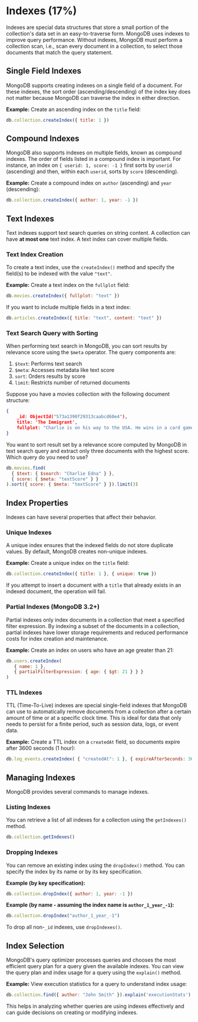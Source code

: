# Indexes (17%)

Indexes are special data structures that store a small portion of the collection's data set in an easy-to-traverse form. MongoDB uses indexes to improve query performance. Without indexes, MongoDB must perform a collection scan, i.e., scan every document in a collection, to select those documents that match the query statement.

## Single Field Indexes

MongoDB supports creating indexes on a single field of a document. For these indexes, the sort order (ascending/descending) of the index key does not matter because MongoDB can traverse the index in either direction.

**Example:** Create an ascending index on the `title` field:
```javascript
db.collection.createIndex({ title: 1 })
```

## Compound Indexes

MongoDB also supports indexes on multiple fields, known as compound indexes. The order of fields listed in a compound index is important. For instance, an index on `{ userid: 1, score: -1 }` first sorts by `userid` (ascending) and then, within each `userid`, sorts by `score` (descending).

**Example:** Create a compound index on `author` (ascending) and `year` (descending):
```javascript
db.collection.createIndex({ author: 1, year: -1 })
```

## Text Indexes

Text indexes support text search queries on string content. A collection can have **at most one** text index. A text index can cover multiple fields.

### Text Index Creation
To create a text index, use the `createIndex()` method and specify the field(s) to be indexed with the value `"text"`.

**Example:** Create a text index on the `fullplot` field:
```javascript
db.movies.createIndex({ fullplot: "text" })
```
If you want to include multiple fields in a text index:
```javascript
db.articles.createIndex({ title: "text", content: "text" })
```

### Text Search Query with Sorting

When performing text search in MongoDB, you can sort results by relevance score using the `$meta` operator. The query
components are:

1. `$text`: Performs text search
2. `$meta`: Accesses metadata like text score
3. `sort`: Orders results by score
4. `limit`: Restricts number of returned documents

Suppose you have a movies collection with the following document structure:

```json
{
    _id: ObjectId("573a1390f29313caabcd60e4"),
    title: 'The Immigrant',
    fullplot: "Charlie is on his way to the USA. He wins in a card game, puts the money in Edna's bag (she and her sick mother have been robbed of everything). When he retrieves a little for himself he is accused of being a thief. Edna clears his name. Later, broke, Charlie finds a coin and goes into a restaurant."
}
```

You want to sort result set by a relevance score computed by MongoDB in text search query and extract only three
documents with the highest score. Which query do you need to use?

```javascript
db.movies.find(
  { $text: { $search: "Charlie Edna" } },
  { score: { $meta: "textScore" } }
).sort({ score: { $meta: "textScore" } }).limit(3)
```

## Index Properties

Indexes can have several properties that affect their behavior.

### Unique Indexes
A unique index ensures that the indexed fields do not store duplicate values. By default, MongoDB creates non-unique indexes.

**Example:** Create a unique index on the `title` field:
```javascript
db.collection.createIndex({ title: 1 }, { unique: true })
```
If you attempt to insert a document with a `title` that already exists in an indexed document, the operation will fail.

### Partial Indexes (MongoDB 3.2+)
Partial indexes only index documents in a collection that meet a specified filter expression. By indexing a subset of the documents in a collection, partial indexes have lower storage requirements and reduced performance costs for index creation and maintenance.

**Example:** Create an index on users who have an age greater than 21:
```javascript
db.users.createIndex(
   { name: 1 },
   { partialFilterExpression: { age: { $gt: 21 } } }
)
```

### TTL Indexes
TTL (Time-To-Live) indexes are special single-field indexes that MongoDB can use to automatically remove documents from a collection after a certain amount of time or at a specific clock time. This is ideal for data that only needs to persist for a finite period, such as session data, logs, or event data.

**Example:** Create a TTL index on a `createdAt` field, so documents expire after 3600 seconds (1 hour):
```javascript
db.log_events.createIndex( { "createdAt": 1 }, { expireAfterSeconds: 3600 } )
```

## Managing Indexes

MongoDB provides several commands to manage indexes.

### Listing Indexes
You can retrieve a list of all indexes for a collection using the `getIndexes()` method.
```javascript
db.collection.getIndexes()
```

### Dropping Indexes
You can remove an existing index using the `dropIndex()` method. You can specify the index by its name or by its key specification.

**Example (by key specification):**
```javascript
db.collection.dropIndex({ author: 1, year: -1 })
```
**Example (by name - assuming the index name is `author_1_year_-1`):**
```javascript
db.collection.dropIndex("author_1_year_-1")
```
To drop all non-`_id` indexes, use `dropIndexes()`.

## Index Selection

MongoDB's query optimizer processes queries and chooses the most efficient query plan for a query given the available indexes. You can view the query plan and index usage for a query using the `explain()` method.

**Example:** View execution statistics for a query to understand index usage:
```javascript
db.collection.find({ author: "John Smith" }).explain('executionStats')
```
This helps in analyzing whether queries are using indexes effectively and can guide decisions on creating or modifying indexes.

